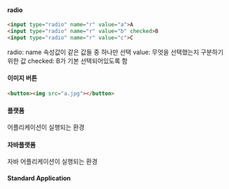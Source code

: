 #### radio
```html
<input type="radio" name="r" value="a">A
<input type="radio" name="r" value="b" checked>B
<input type="radio" name="r" value="c">C
```
radio: name 속성값이 같은 값들 중 하나만 선택
value: 무엇을 선택했는지 구분하기 위한 값
checked: B가 기본 선택되어있도록 함


#### 이미지 버튼
```html
<button><img src="a.jpg"></button>
```

#### 플랫폼
어플리케이션이 실행되는 환경

#### 자바플랫폼
자바 어플리케이션이 실행되는 환경

#### Standard Application

<!--stackedit_data:
eyJoaXN0b3J5IjpbLTEzMjU4MDI2ODEsLTExNjQxMzQ0ODJdfQ
==
-->